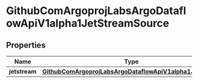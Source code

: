 

# GithubComArgoprojLabsArgoDataflowApiV1alpha1JetStreamSource


## Properties

Name | Type | Description | Notes
------------ | ------------- | ------------- | -------------
**jetstream** | [**GithubComArgoprojLabsArgoDataflowApiV1alpha1JetStream**](GithubComArgoprojLabsArgoDataflowApiV1alpha1JetStream.md) |  |  [optional]



